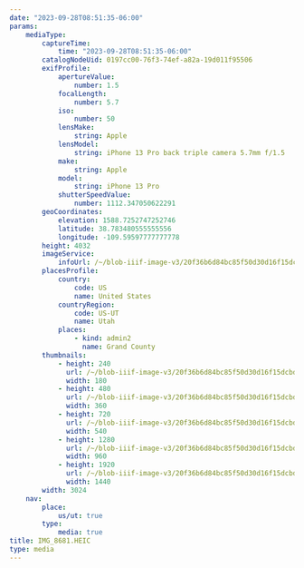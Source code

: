 ```yaml
---
date: "2023-09-28T08:51:35-06:00"
params:
    mediaType:
        captureTime:
            time: "2023-09-28T08:51:35-06:00"
        catalogNodeUid: 0197cc00-76f3-74ef-a82a-19d011f95506
        exifProfile:
            apertureValue:
                number: 1.5
            focalLength:
                number: 5.7
            iso:
                number: 50
            lensMake:
                string: Apple
            lensModel:
                string: iPhone 13 Pro back triple camera 5.7mm f/1.5
            make:
                string: Apple
            model:
                string: iPhone 13 Pro
            shutterSpeedValue:
                number: 1112.347050622291
        geoCoordinates:
            elevation: 1588.7252747252746
            latitude: 38.783480555555556
            longitude: -109.59597777777778
        height: 4032
        imageService:
            infoUrl: /~/blob-iiif-image-v3/20f36b6d84bc85f50d30d16f15dcbda5ba7a45b2394bb3e495a2d89d8db1ef68/info.json
        placesProfile:
            country:
                code: US
                name: United States
            countryRegion:
                code: US-UT
                name: Utah
            places:
                - kind: admin2
                  name: Grand County
        thumbnails:
            - height: 240
              url: /~/blob-iiif-image-v3/20f36b6d84bc85f50d30d16f15dcbda5ba7a45b2394bb3e495a2d89d8db1ef68/full/180%2C240/0/default.jpg
              width: 180
            - height: 480
              url: /~/blob-iiif-image-v3/20f36b6d84bc85f50d30d16f15dcbda5ba7a45b2394bb3e495a2d89d8db1ef68/full/360%2C480/0/default.jpg
              width: 360
            - height: 720
              url: /~/blob-iiif-image-v3/20f36b6d84bc85f50d30d16f15dcbda5ba7a45b2394bb3e495a2d89d8db1ef68/full/540%2C720/0/default.jpg
              width: 540
            - height: 1280
              url: /~/blob-iiif-image-v3/20f36b6d84bc85f50d30d16f15dcbda5ba7a45b2394bb3e495a2d89d8db1ef68/full/960%2C1280/0/default.jpg
              width: 960
            - height: 1920
              url: /~/blob-iiif-image-v3/20f36b6d84bc85f50d30d16f15dcbda5ba7a45b2394bb3e495a2d89d8db1ef68/full/1440%2C1920/0/default.jpg
              width: 1440
        width: 3024
    nav:
        place:
            us/ut: true
        type:
            media: true
title: IMG_8681.HEIC
type: media
---
```

